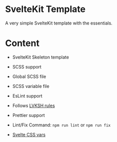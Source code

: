 # SvelteKit Template

A very simple SvelteKit template with the essentials.

# Content

* SvelteKit Skeleton template

* SCSS support
* Global SCSS file
* SCSS variable file

* EsLint support
* Follows [LVKSH rules](https://github.com/lvkdotsh/javascript)
* Prettier support
* Lint/Fix Command: `npm run lint` or `npm run fix`

* [Svelte CSS vars](https://github.com/kaisermann/svelte-css-vars)
